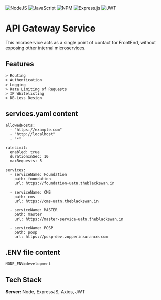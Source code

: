   
![NodeJS](https://img.shields.io/badge/node.js-6DA55F?style=for-the-badge&logo=node.js&logoColor=white) ![JavaScript](https://img.shields.io/badge/javascript-%23323330.svg?style=for-the-badge&logo=javascript&logoColor=%23F7DF1E) ![NPM](https://img.shields.io/badge/NPM-%23CB3837.svg?style=for-the-badge&logo=npm&logoColor=white) ![Express.js](https://img.shields.io/badge/express.js-%23404d59.svg?style=for-the-badge&logo=express&logoColor=%2361DAFB) ![JWT](https://img.shields.io/badge/JWT-black?style=for-the-badge&logo=JSON%20web%20tokens)



# API Gateway Service

This microservice acts as a single point of contact for FrontEnd, without exposing other internal microservices.



## Features

```
> Routing
> Authentication
> Logging
> Rate Limiting of Requests
> IP Whitelisting
> DB-Less Design 

```

## services.yaml content
```
allowedHosts:
  - "https://example.com"
  - "http://localhost"
  - "*"

rateLimit:
  enabled: true
  durationInSec: 10
  maxRequests: 5

services:
  - serviceName: Foundation
    path: foundation
    url: https://foundation-uatn.theblackswan.in

  - serviceName: CMS
    path: cms
    url: https://cms-uatn.theblackswan.in

  - serviceName: MASTER
    path: master
    url: https://master-service-uatn.theblackswan.in

  - serviceName: POSP
    path: posp
    url: https://posp-dev.zopperinsurance.com
```
## .ENV file content

```
NODE_ENV=development

```

## Tech Stack

**Server:** Node, ExpressJS, Axios, JWT

